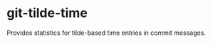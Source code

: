 git-tilde-time
==============

Provides statistics for tilde-based time entries in commit messages.
